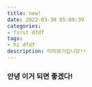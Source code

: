 ```yaml
---
title: new!
date: 2022-03-30 05:09:39
categories:
- first dfdf
tags:
- hi dfdf
description: 미리보기입니당!!
---
```


### 안녕 이거 되면 좋겠다!